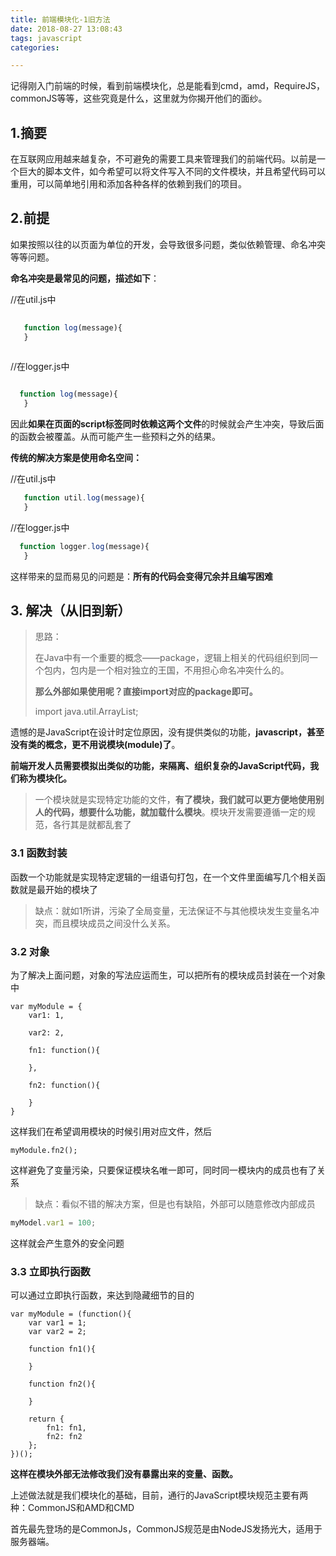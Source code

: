 ```yaml
---
title: 前端模块化-1旧方法
date: 2018-08-27 13:08:43
tags: javascript
categories:

---
```


记得刚入门前端的时候，看到前端模块化，总是能看到cmd，amd，RequireJS，commonJS等等，这些究竟是什么，这里就为你揭开他们的面纱。

<!-- more -->

## 1.摘要
    
在互联网应用越来越复杂，不可避免的需要工具来管理我们的前端代码。以前是一个巨大的脚本文件，如今希望可以将文件写入不同的文件模块，并且希望代码可以重用，可以简单地引用和添加各种各样的依赖到我们的项目。
    
## 2.前提

  如果按照以往的以页面为单位的开发，会导致很多问题，类似依赖管理、命名冲突等等问题。

**命名冲突是最常见的问题，描述如下**：

  //在util.js中

```javascript
   
   function log(message){
   }
   
```

   //在logger.js中

```javascript

  function log(message){
   }

```

因此**如果在页面的script标签同时依赖这两个文件**的时候就会产生冲突，导致后面的函数会被覆盖。从而可能产生一些预料之外的结果。


**传统的解决方案是使用命名空间：**

   //在util.js中

```javascript
   function util.log(message){
   }
```

   //在logger.js中

```javascript
  function logger.log(message){
   }
```

这样带来的显而易见的问题是：**所有的代码会变得冗余并且编写困难**


## 3. 解决（从旧到新）

> 思路：
>
>在Java中有一个重要的概念——package，逻辑上相关的代码组织到同一个包内，包内是一个相对独立的王国，不用担心命名冲突什么的。
>
>**那么外部如果使用呢？直接import对应的package即可。**
>
>import java.util.ArrayList;

遗憾的是JavaScript在设计时定位原因，没有提供类似的功能，**javascript，甚至没有类的概念，更不用说模块(module)了**。

**前端开发人员需要模拟出类似的功能，来隔离、组织复杂的JavaScript代码，我们称为模块化。**

> 一个模块就是实现特定功能的文件，**有了模块，我们就可以更方便地使用别人的代码，想要什么功能，就加载什么模块**。模块开发需要遵循一定的规范，各行其是就都乱套了


### 3.1 函数封装
函数一个功能就是实现特定逻辑的一组语句打包，在一个文件里面编写几个相关函数就是最开始的模块了

> 缺点：就如1所讲，污染了全局变量，无法保证不与其他模块发生变量名冲突，而且模块成员之间没什么关系。


### 3.2 对象
为了解决上面问题，对象的写法应运而生，可以把所有的模块成员封装在一个对象中
```javascirpt
var myModule = {
    var1: 1,

    var2: 2,

    fn1: function(){

    },

    fn2: function(){

    }
}
```

这样我们在希望调用模块的时候引用对应文件，然后


```
myModule.fn2();
```

这样避免了变量污染，只要保证模块名唯一即可，同时同一模块内的成员也有了关系

> 缺点：看似不错的解决方案，但是也有缺陷，外部可以随意修改内部成员

```javascript
myModel.var1 = 100;
```

这样就会产生意外的安全问题

### 3.3 立即执行函数

可以通过立即执行函数，来达到隐藏细节的目的


```
var myModule = (function(){
    var var1 = 1;
    var var2 = 2;

    function fn1(){

    }

    function fn2(){

    }

    return {
        fn1: fn1,
        fn2: fn2
    };
})();
```

**这样在模块外部无法修改我们没有暴露出来的变量、函数。**

上述做法就是我们模块化的基础，目前，通行的JavaScript模块规范主要有两种：CommonJS和AMD和CMD

首先最先登场的是CommonJs，CommonJS规范是由NodeJS发扬光大，适用于服务器端。
